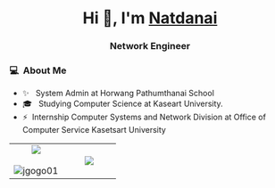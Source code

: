 <h1 align="center">Hi 👋, I'm <a href="https://fb.com/jgogo01" target="blank">
Natdanai</a></h1>
<h3 align="center">Network Engineer</h3>


### 💻 &nbsp;About Me 

- ✨ &nbsp; System Admin at Horwang Pathumthanai School
- 🎓 &nbsp; Studying Computer Science at Kaseart University.
- ⚡&nbsp; Internship Computer Systems and Network Division at Office of Computer Service Kasetsart University

<table border="0" align="center">
<tr border="0">
<td width="50%" align="center">
  <img  align="center"  src="https://github-readme-stats.vercel.app/api?username=jgogo01&theme=dark&show_icons=true&count_private=true" />
  <br></br>
  <img  title="🔥 Get streak stats for your profile at git.io/streak-stats" alt="jgogo01" src="https://github-readme-streak-stats.herokuapp.com/?user=jgogo01&theme=dark&hide_border=true" />
</td>

<td width="50%" align="center">
  <img  align="center"  src="https://github-readme-stats.anuraghazra1.vercel.app/api/top-langs/?username=jgogo01&theme=dark&hide_border=true&no-bg=true&no-frame=true&langs_count=7"/>
  </td>
</tr>
</table>
